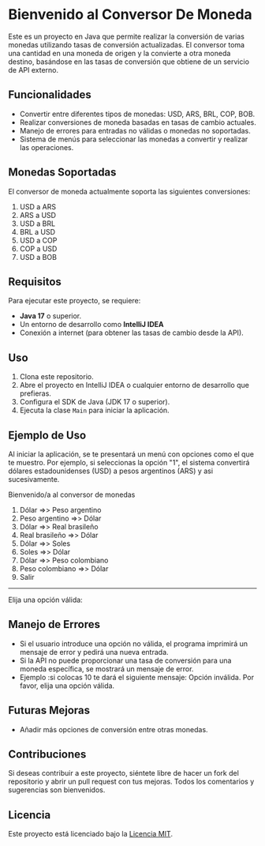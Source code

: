 <h1> Bienvenido al Conversor De Moneda </h1>


Este es un proyecto en Java que permite realizar la conversión de varias monedas utilizando tasas de conversión actualizadas. El conversor toma una cantidad en una moneda de origen y la convierte a otra moneda destino, basándose en las tasas de conversión que obtiene de un servicio de API externo.

## Funcionalidades

- Convertir entre diferentes tipos de monedas: USD, ARS, BRL, COP, BOB.
- Realizar conversiones de moneda basadas en tasas de cambio actuales.
- Manejo de errores para entradas no válidas o monedas no soportadas.
- Sistema de menús para seleccionar las monedas a convertir y realizar las operaciones.

## Monedas Soportadas

El conversor de moneda actualmente soporta las siguientes conversiones:

1. USD a ARS
2. ARS a USD
3. USD a BRL
4. BRL a USD
5. USD a COP
6. COP a USD
7. USD a BOB

## Requisitos

Para ejecutar este proyecto, se requiere:

- **Java 17** o superior.
- Un entorno de desarrollo como **IntelliJ IDEA** 
- Conexión a internet (para obtener las tasas de cambio desde la API).

## Uso

1. Clona este repositorio.
2. Abre el proyecto en IntelliJ IDEA o cualquier entorno de desarrollo que prefieras.
3. Configura el SDK de Java (JDK 17 o superior).
4. Ejecuta la clase `Main` para iniciar la aplicación.

## Ejemplo de Uso

Al iniciar la aplicación, se te presentará un menú con opciones como el que te muestro. Por ejemplo, si seleccionas la opción "1", el sistema convertirá dólares estadounidenses (USD) a pesos argentinos (ARS) y asi sucesivamente.

Bienvenido/a al conversor de monedas

1) Dólar =>> Peso argentino
2) Peso argentino =>> Dólar
3) Dólar =>> Real brasileño
4) Real brasileño =>> Dólar
5) Dólar =>> Soles
6) Soles =>> Dólar
7) Dólar =>> Peso colombiano
8) Peso colombiano =>> Dólar
9) Salir
******************************************************
Elija una opción válida:
## Manejo de Errores

- Si el usuario introduce una opción no válida, el programa imprimirá un mensaje de error y pedirá una nueva entrada.
- Si la API no puede proporcionar una tasa de conversión para una moneda específica, se mostrará un mensaje de error.
- Ejemplo :si colocas 10  te dará el siguiente mensaje: Opción inválida. Por favor, elija una opción válida.


## Futuras Mejoras

- Añadir más opciones de conversión entre otras monedas.


## Contribuciones

Si deseas contribuir a este proyecto, siéntete libre de hacer un fork del repositorio y abrir un pull request con tus mejoras. Todos los comentarios y sugerencias son bienvenidos.

## Licencia

Este proyecto está licenciado bajo la [Licencia MIT](LICENSE).
